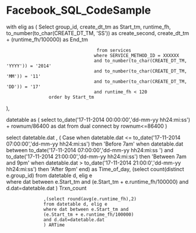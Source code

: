 Facebook_SQL_CodeSample
=======================
with elig as
(
Select group_id,
       create_dt_tm as Start_tm, 
       runtime_fh, 
       to_number(to_char(CREATE_DT_TM, 'SS')) as create_second,
      create_dt_tm + (runtime_fh/100000) as End_tm
      
                                      from services
                                     where SERVICE_METHOD_ID = XXXXXX 
                                     and to_number(to_char(CREATE_DT_TM, 'YYYY')) = '2014'
                                     and to_number(to_char(CREATE_DT_TM, 'MM')) = '11'
                                     and to_number(to_char(CREATE_DT_TM, 'DD')) = '17'
                                     and runtime_fh < 120
                    order by Start_tm
),

datetable as
(
    select to_date('17-11-2014 00:00:00','dd-mm-yy hh24:mi:ss') + rownum/86400  as dat from dual connect by rownum<=86400
)


select datetable.dat ,
       ( Case when datetable.dat <= to_date('17-11-2014 07:00:00','dd-mm-yy hh24:mi:ss') then 'Before 7am'
        when datetable.dat between to_date('17-11-2014 07:00:00','dd-mm-yy hh24:mi:ss ') and to_date('17-11-2014 21:00:00','dd-mm-yy hh24:mi:ss') then 'Between 7am and 9pm'
        when datetable.dat > to_date('17-11-2014 21:00:0','dd-mm-yy hh24:mi:ss') then 'After 9pm' end) as Time_of_day,
              (select count(distinct e.group_id) 
              from datetable d, elig e        
              where dat between e.Start_tm and 
              (e.Start_tm + e.runtime_fh/100000)
              and d.dat=datetable.dat
               ) Trxn_count
        
                  ,(select round(avg(e.runtime_fh),2) 
                  from datetable d, elig e        
                  where dat between e.Start_tm and 
                  (e.Start_tm + e.runtime_fh/100000)
                  and d.dat=datetable.dat
                  ) ARTime
                  
